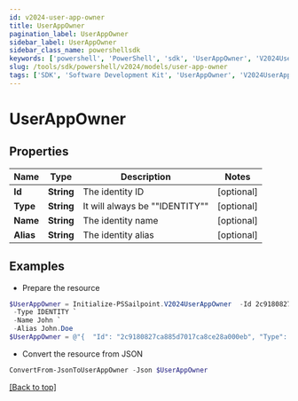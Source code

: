 ```yaml
---
id: v2024-user-app-owner
title: UserAppOwner
pagination_label: UserAppOwner
sidebar_label: UserAppOwner
sidebar_class_name: powershellsdk
keywords: ['powershell', 'PowerShell', 'sdk', 'UserAppOwner', 'V2024UserAppOwner'] 
slug: /tools/sdk/powershell/v2024/models/user-app-owner
tags: ['SDK', 'Software Development Kit', 'UserAppOwner', 'V2024UserAppOwner']
---
```



# UserAppOwner

## Properties

Name | Type | Description | Notes
------------ | ------------- | ------------- | -------------
**Id** | **String** | The identity ID | [optional] 
**Type** | **String** | It will always be ""IDENTITY"" | [optional] 
**Name** | **String** | The identity name | [optional] 
**Alias** | **String** | The identity alias | [optional] 

## Examples

- Prepare the resource
```powershell
$UserAppOwner = Initialize-PSSailpoint.V2024UserAppOwner  -Id 2c9180827ca885d7017ca8ce28a000eb `
 -Type IDENTITY `
 -Name John `
 -Alias John.Doe
$UserAppOwner = @"{  "Id": "2c9180827ca885d7017ca8ce28a000eb", "Type": "IDENTITY", "Name": "John", "Alias": "John.Doe" }"@
```

- Convert the resource from JSON
```powershell
ConvertFrom-JsonToUserAppOwner -Json $UserAppOwner
```


[[Back to top]](#) 

